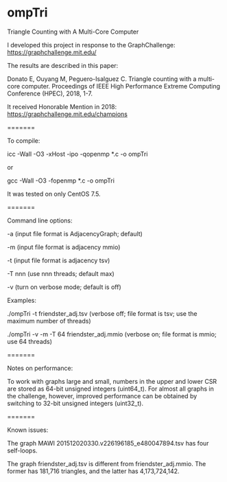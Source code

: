 # ompTri
Triangle Counting with A Multi-Core Computer

I developed this project in response to the GraphChallenge: https://graphchallenge.mit.edu/

The results are described in this paper:

Donato E, Ouyang M, Peguero-Isalguez C.  Triangle counting with a multi-core computer.  Proceedings of IEEE High Performance Extreme Computing Conference (HPEC), 2018, 1-7.

It received Honorable Mention in 2018: https://graphchallenge.mit.edu/champions

=======

To compile:

icc -Wall -O3 -xHost -ipo -qopenmp *.c -o ompTri

or

gcc -Wall -O3 -fopenmp *.c -o ompTri

It was tested on only CentOS 7.5.

=======

Command line options:

-a (input file format is AdjacencyGraph; default)

-m (input file format is adjacency mmio)

-t (input file format is adjacency tsv)

-T nnn (use nnn threads; default max)

-v (turn on verbose mode; default is off)

Examples:

./ompTri -t friendster_adj.tsv (verbose off; file format is tsv; use the maximum number of threads)

./ompTri -v -m -T 64 friendster_adj.mmio (verbose on; file format is mmio; use 64 threads)

=======

Notes on performance:

To work with graphs large and small, numbers in the upper and lower CSR are stored as 64-bit unsigned integers (uint64_t).  For almost all graphs in the challenge, however, improved performance can be obtained by switching to 32-bit unsigned integers (uint32_t).

=======

Known issues:

The graph MAWI 201512020330.v226196185_e480047894.tsv has four self-loops.

The graph friendster_adj.tsv is different from friendster_adj.mmio.  The former has 181,716 triangles, and the latter has 4,173,724,142.
